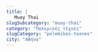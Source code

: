 ```yaml
---
title: |
   Muay Thai
slugSubcategory: "muay-thai"
category: "Πολεμικές τέχνες"
slugCategory: "polemikes-texnes"
city: "Αθήνα"
---
```


